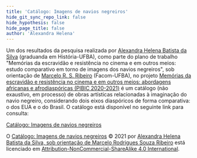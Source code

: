 ```yaml
---
title: 'Catálogo: Imagens de navios negreiros'
hide_git_sync_repo_link: false
hide_hypothesis: false
hide_page_title: false
author: 'Alexandra Helena'
---
```


Um dos resultados da pesquisa realizada por [Alexandra Helena Batista da Silva](http://www.arqueologiadosensivel.ufba.br/quem-somos/integrantes/alexandra-helena) (graduanda em História-UFBA), como parte do plano de trabalho "Memórias da escravidão e resistência no cinema e em outros meios: estudo comparativo em torno de imagens dos navios negreiros", sob orientação de [Marcelo R. S. Ribeiro](http://www.arqueologiadosensivel.ufba.br/quem-somos/coordenadores/marcelo-ribeiro) (Facom-UFBA), no projeto [Memórias da escravidão e resistência no cinema e em outros meios: abordagens africanas e afrodiaspóricas (PIBIC 2020-2021)](http://www.arqueologiadosensivel.ufba.br/projetos/pesquisa/imagem-e-direitos-humanos/pibic-2020-2021-memorias-da-escravidao-e-resistencia-2) é um catálogo (não exaustivo, em processo) de obras artísticas relacionadas à imaginação do navio negreiro, considerando dois eixos diaspóricos de forma comparativa: o dos EUA e o do Brasil. O catálogo está disponível no seguinte link para consulta: 

[Catálogo: Imagens de navios negreiros](https://bit.ly/imgsnavionegreiro?classes=btn,btn-primary,btn-lg&target=_blank)

O [Catálogo: Imagens de navios negreiros](http://www.arqueologiadosensivel.ufba.br/dados/imagem-e-direitos-humanos/catalogo-imagens-de-navios-negreiros) © 2021 por [Alexandra Helena Batista da Silva, sob orientação de Marcelo Rodrigues Souza Ribeiro](http://www.arqueologiadosensivel.ufba.br/quem-somos/) está licenciado em [Attribution-NonCommercial-ShareAlike 4.0 International](http://creativecommons.org/licenses/by-nc-sa/4.0/?ref=chooser-v1).
